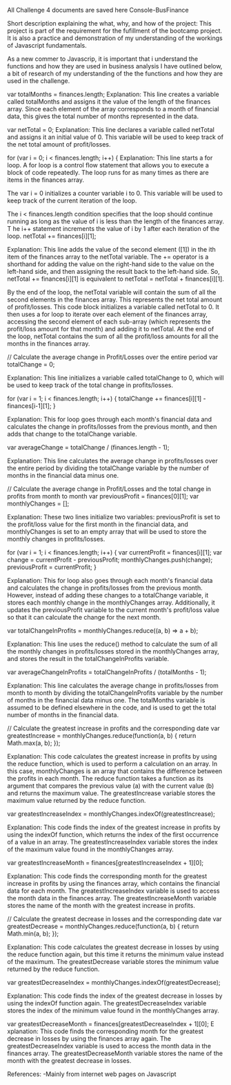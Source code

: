 All Challenge 4 documents are saved here Console-BusFinance



Short description explaining the what, why, and how of the project: This project is part of the requirement for the fufillment of the bootcamp project. It is also a practice and demonstration of my understanding of the workings of Javascript fundamentals.

As a new commer to Javascrip, it is important that i understand the functions and how they are used in business analysis 
I have outlined below, a bit of research of my understanding of the the functions and how they are used in the challenge. 

var totalMonths = finances.length;
Explanation: 
This line creates a variable called totalMonths and assigns it the value of the length of the finances array. Since each element of the array corresponds to a month of financial data, this gives the total number of months represented in the data.

var netTotal = 0; 
Explanation: 
This line declares a variable called netTotal and assigns it an initial value of 0. This variable will be used to keep track of the net total amount of profit/losses.

for (var i = 0; i < finances.length; i++) { 
Explanation: 
This line starts a for loop. A for loop is a control flow statement that allows you to execute a block of code repeatedly. The loop runs for as many times as there are items in the finances array.

The var i = 0 initializes a counter variable i to 0. This variable will be used to keep track of the current iteration of the loop.

The i < finances.length condition specifies that the loop should continue running as long as the value of i is less than the length of the finances array.
T
he i++ statement increments the value of i by 1 after each iteration of the loop.
netTotal += finances[i][1]; 

Explanation: 
This line adds the value of the second element ([1]) in the ith item of the finances array to the netTotal variable.
The += operator is a shorthand for adding the value on the right-hand side to the value on the left-hand side, and then assigning the result back to the left-hand side. So, netTotal += finances[i][1] is equivalent to netTotal = netTotal + finances[i][1].

By the end of the loop, the netTotal variable will contain the sum of all the second elements in the finances array. This represents the net total amount of profit/losses.
This code block initializes a variable called netTotal to 0. It then uses a for loop to iterate over each element of the finances array, accessing the second element of each sub-array (which represents the profit/loss amount for that month) and adding it to netTotal. At the end of the loop, netTotal contains the sum of all the profit/loss amounts for all the months in the finances array.

// Calculate the average change in Profit/Losses over the entire period 
var totalChange = 0; 

Explanation: 
This line initializes a variable called totalChange to 0, which will be used to keep track of the total change in profits/losses.

for (var i = 1; i < finances.length; i++) { totalChange += finances[i][1] - finances[i-1][1]; } 

Explanation: 
This for loop goes through each month's financial data and calculates the change in profits/losses from the previous month, and then adds that change to the totalChange variable.

var averageChange = totalChange / (finances.length - 1); 

Explanation: 
This line calculates the average change in profits/losses over the entire period by dividing the totalChange variable by the number of months in the financial data minus one.

// Calculate the average change in Profit/Losses and the total change in profits from month to month var previousProfit = finances[0][1]; var monthlyChanges = []; 

Explanation: 
These two lines initialize two variables: previousProfit is set to the profit/loss value for the first month in the financial data, and monthlyChanges is set to an empty array that will be used to store the monthly changes in profits/losses.

for (var i = 1; i < finances.length; i++) { var currentProfit = finances[i][1]; var change = currentProfit - previousProfit; monthlyChanges.push(change); previousProfit = currentProfit; } 

Explanation: 
This for loop also goes through each month's financial data and calculates the change in profits/losses from the previous month. However, instead of adding these changes to a totalChange variable, it stores each monthly change in the monthlyChanges array. Additionally, it updates the previousProfit variable to the current month's profit/loss value so that it can calculate the change for the next month.

var totalChangeInProfits = monthlyChanges.reduce((a, b) => a + b); 

Explanation: 
This line uses the reduce() method to calculate the sum of all the monthly changes in profits/losses stored in the monthlyChanges array, and stores the result in the totalChangeInProfits variable.

var averageChangeInProfits = totalChangeInProfits / (totalMonths - 1); 

Explanation: 
This line calculates the average change in profits/losses from month to month by dividing the totalChangeInProfits variable by the number of months in the financial data minus one. The totalMonths variable is assumed to be defined elsewhere in the code, and is used to get the total number of months in the financial data.

// Calculate the greatest increase in profits and the corresponding date var greatestIncrease = monthlyChanges.reduce(function(a, b) { return Math.max(a, b); }); 

Explanation: 
This code calculates the greatest increase in profits by using the reduce function, which is used to perform a calculation on an array. In this case, monthlyChanges is an array that contains the difference between the profits in each month. The reduce function takes a function as its argument that compares the previous value (a) with the current value (b) and returns the maximum value. The greatestIncrease variable stores the maximum value returned by the reduce function.

var greatestIncreaseIndex = monthlyChanges.indexOf(greatestIncrease); 

Explanation: 
This code finds the index of the greatest increase in profits by using the indexOf function, which returns the index of the first occurrence of a value in an array. The greatestIncreaseIndex variable stores the index of the maximum value found in the monthlyChanges array.

var greatestIncreaseMonth = finances[greatestIncreaseIndex + 1][0]; 

Explanation: 
This code finds the corresponding month for the greatest increase in profits by using the finances array, which contains the financial data for each month. The greatestIncreaseIndex variable is used to access the month data in the finances array. The greatestIncreaseMonth variable stores the name of the month with the greatest increase in profits.

// Calculate the greatest decrease in losses and the corresponding date var greatestDecrease = monthlyChanges.reduce(function(a, b) { return Math.min(a, b); }); 

Explanation: 
This code calculates the greatest decrease in losses by using the reduce function again, but this time it returns the minimum value instead of the maximum. The greatestDecrease variable stores the minimum value returned by the reduce function.

var greatestDecreaseIndex = monthlyChanges.indexOf(greatestDecrease); 

Explanation: 
This code finds the index of the greatest decrease in losses by using the indexOf function again. The greatestDecreaseIndex variable stores the index of the minimum value found in the monthlyChanges array.

var greatestDecreaseMonth = finances[greatestDecreaseIndex + 1][0]; 
E
xplanation: 
This code finds the corresponding month for the greatest decrease in losses by using the finances array again. The greatestDecreaseIndex variable is used to access the month data in the finances array. The greatestDecreaseMonth variable stores the name of the month with the greatest decrease in losses.

References: 
-Mainly from internet web pages on Javascript